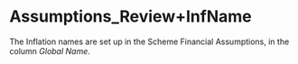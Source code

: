# Assumptions_Review+InfName

The Inflation names are set up in the Scheme Financial Assumptions, in
the column _Global Name_.
